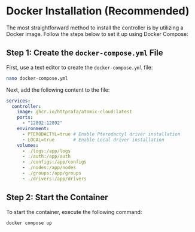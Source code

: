 # Docker Installation (Recommended)

The most straightforward method to install the controller is by utilizing a Docker image. Follow the steps below to set it up using Docker Compose:

## Step 1: Create the `docker-compose.yml` File
First, use a text editor to create the `docker-compose.yml` file:
```bash
nano docker-compose.yml
```
Next, add the following content to the file:
```yaml
services:
  controller:
    image: ghcr.io/httprafa/atomic-cloud:latest
    ports:
      - "12892:12892"
    environment:
      - PTERODACTYL=true # Enable Pterodactyl driver installation
      - LOCAL=true       # Enable Local driver installation
    volumes:
      - ./logs:/app/logs
      - ./auth:/app/auth
      - ./configs:/app/configs
      - ./nodes:/app/nodes
      - ./groups:/app/groups
      - ./drivers:/app/drivers
```

## Step 2: Start the Container
To start the container, execute the following command:
```bash
docker compose up
```
